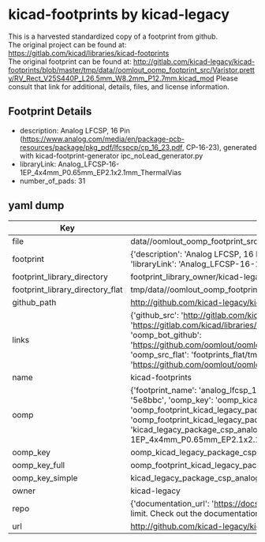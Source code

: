 # kicad-footprints by kicad-legacy  
This is a harvested standardized copy of a footprint from github.  
The original project can be found at:  
https://gitlab.com/kicad/libraries/kicad-footprints  
The original footprint can be found at:
http://gitlab.com/kicad-legacy/kicad-footprints/blob/master/tmp/data//oomlout_oomp_footprint_src/Varistor.pretty/RV_Rect_V25S440P_L26.5mm_W8.2mm_P12.7mm.kicad_mod
Please consult that link for additional, details, files, and license information.  
## Footprint Details
* description: Analog  LFCSP, 16 Pin (https://www.analog.com/media/en/package-pcb-resources/package/pkg_pdf/lfcspcp/cp_16_23.pdf, CP-16-23), generated with kicad-footprint-generator ipc_noLead_generator.py  
* libraryLink: Analog_LFCSP-16-1EP_4x4mm_P0.65mm_EP2.1x2.1mm_ThermalVias  
* number_of_pads: 31  
## yaml dump  
| Key | Value |  
| --- | --- |  
| file | data//oomlout_oomp_footprint_src/kicad-footprints/Package_CSP.pretty/Analog_LFCSP-16-1EP_4x4mm_P0.65mm_EP2.1x2.1mm_ThermalVias.kicad_mod |  
| footprint | {'description': 'Analog  LFCSP, 16 Pin (https://www.analog.com/media/en/package-pcb-resources/package/pkg_pdf/lfcspcp/cp_16_23.pdf, CP-16-23), generated with kicad-footprint-generator ipc_noLead_generator.py', 'libraryLink': 'Analog_LFCSP-16-1EP_4x4mm_P0.65mm_EP2.1x2.1mm_ThermalVias', 'number_of_pads': 31} |  
| footprint_library_directory | footprint_library_owner/kicad-legacy_kicad-footprints |  
| footprint_library_directory_flat | tmp/data//oomlout_oomp_footprint_src/footprints_flat/kicad_legacy_package_csp_analog_lfcsp_16_1ep_4x4mm_p0_65mm_ep2_1x2_1mm_thermalvias/working |  
| github_path | http://github.com/kicad-legacy/kicad-footprints/blob/master/tmp/data//oomlout_oomp_footprint_src/Package_CSP.pretty/Analog_LFCSP-16-1EP_4x4mm_P0.65mm_EP2.1x2.1mm_ThermalVias.kicad_mod |  
| links | {'github_src': 'http://gitlab.com/kicad-legacy/kicad-footprints/blob/master/tmp/data//oomlout_oomp_footprint_src/Varistor.pretty/RV_Rect_V25S440P_L26.5mm_W8.2mm_P12.7mm.kicad_mod', 'github_src_repo': 'https://gitlab.com/kicad/libraries/kicad-footprints', 'oomp_bot': 'tmp/data//oomlout_oomp_footprint_src/footprints/kicad_legacy_package_csp_analog_lfcsp_16_1ep_4x4mm_p0_65mm_ep2_1x2_1mm_thermalvias/working', 'oomp_bot_github': 'https://github.com/oomlout/oomlout_oomp_footprint_bot/tree/main/tmp/data//oomlout_oomp_footprint_src/footprints/kicad_legacy_package_csp_analog_lfcsp_16_1ep_4x4mm_p0_65mm_ep2_1x2_1mm_thermalvias/working', 'oomp_src_flat': 'footprints_flat/tmp/data//oomlout_oomp_footprint_src/footprints_flat/kicad_legacy_package_csp_analog_lfcsp_16_1ep_4x4mm_p0_65mm_ep2_1x2_1mm_thermalvias/working', 'oomp_src_flat_github': 'https://github.com/oomlout/oomlout_oomp_footprint_src/tree/main/tmp/data//oomlout_oomp_footprint_src/footprints_flat/kicad_legacy_package_csp_analog_lfcsp_16_1ep_4x4mm_p0_65mm_ep2_1x2_1mm_thermalvias/working'} |  
| name | kicad-footprints |  
| oomp | {'footprint_name': 'analog_lfcsp_16_1ep_4x4mm_p0_65mm_ep2_1x2_1mm_thermalvias', 'library_name': 'package_csp', 'md5': '5e8bbcc9095a658e476b8aeb3bddfdbd', 'md5_10': '5e8bbcc909', 'md5_5': '5e8bb', 'md5_6': '5e8bbc', 'oomp_key': 'oomp_kicad_legacy_package_csp_analog_lfcsp_16_1ep_4x4mm_p0_65mm_ep2_1x2_1mm_thermalvias', 'oomp_key_extra': 'oomp_footprint_kicad_legacy_package_csp_analog_lfcsp_16_1ep_4x4mm_p0_65mm_ep2_1x2_1mm_thermalvias', 'oomp_key_full': 'oomp_footprint_kicad_legacy_package_csp_analog_lfcsp_16_1ep_4x4mm_p0_65mm_ep2_1x2_1mm_thermalvias_5e8bbc', 'oomp_key_simple': 'kicad_legacy_package_csp_analog_lfcsp_16_1ep_4x4mm_p0_65mm_ep2_1x2_1mm_thermalvias', 'original_filename': 'data//oomlout_oomp_footprint_src/kicad-footprints/Package_CSP.pretty/Analog_LFCSP-16-1EP_4x4mm_P0.65mm_EP2.1x2.1mm_ThermalVias.kicad_mod', 'owner_name': 'kicad_legacy'} |  
| oomp_key | oomp_kicad_legacy_package_csp_analog_lfcsp_16_1ep_4x4mm_p0_65mm_ep2_1x2_1mm_thermalvias |  
| oomp_key_full | oomp_footprint_kicad_legacy_package_csp_analog_lfcsp_16_1ep_4x4mm_p0_65mm_ep2_1x2_1mm_thermalvias |  
| oomp_key_simple | kicad_legacy_package_csp_analog_lfcsp_16_1ep_4x4mm_p0_65mm_ep2_1x2_1mm_thermalvias |  
| owner | kicad-legacy |  
| repo | {'documentation_url': 'https://docs.github.com/rest/overview/resources-in-the-rest-api#rate-limiting', 'message': "API rate limit exceeded for 84.66.142.224. (But here's the good news: Authenticated requests get a higher rate limit. Check out the documentation for more details.)"} |  
| url | http://github.com/kicad-legacy/kicad-footprints |  

